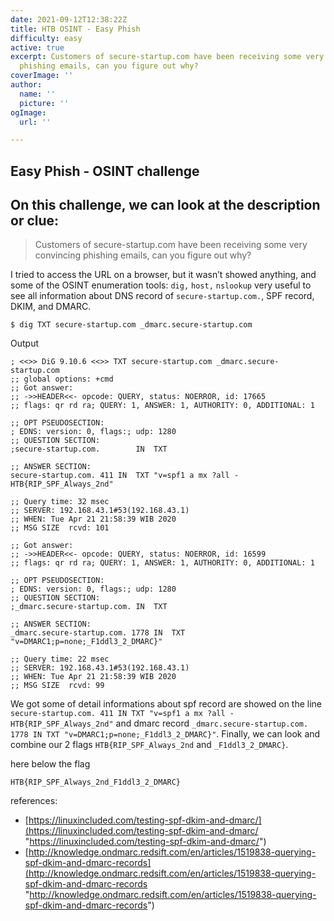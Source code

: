 ```yaml
---
date: 2021-09-12T12:38:22Z
title: HTB OSINT - Easy Phish
difficulty: easy
active: true
excerpt: Customers of secure-startup.com have been receiving some very convincing
  phishing emails, can you figure out why?
coverImage: ''
author:
  name: ''
  picture: ''
ogImage:
  url: ''

---
```

## Easy Phish - OSINT challenge

## On this challenge, we can look at the description or clue:

> Customers of secure-startup.com have been receiving some very convincing phishing emails, can you figure out why?

I tried to access the URL on a browser, but it wasn’t showed anything, and some of the OSINT enumeration tools: `dig,` `host,` `nslookup` very useful to see all information about DNS record of `secure-startup.com.`, SPF record, DKIM, and DMARC.

    $ dig TXT secure-startup.com _dmarc.secure-startup.com
    

Output

    ; <<>> DiG 9.10.6 <<>> TXT secure-startup.com _dmarc.secure-startup.com
    ;; global options: +cmd
    ;; Got answer:
    ;; ->>HEADER<<- opcode: QUERY, status: NOERROR, id: 17665
    ;; flags: qr rd ra; QUERY: 1, ANSWER: 1, AUTHORITY: 0, ADDITIONAL: 1
    
    ;; OPT PSEUDOSECTION:
    ; EDNS: version: 0, flags:; udp: 1280
    ;; QUESTION SECTION:
    ;secure-startup.com.        IN  TXT
    
    ;; ANSWER SECTION:
    secure-startup.com. 411 IN  TXT "v=spf1 a mx ?all - HTB{RIP_SPF_Always_2nd"
    
    ;; Query time: 32 msec
    ;; SERVER: 192.168.43.1#53(192.168.43.1)
    ;; WHEN: Tue Apr 21 21:58:39 WIB 2020
    ;; MSG SIZE  rcvd: 101
    
    ;; Got answer:
    ;; ->>HEADER<<- opcode: QUERY, status: NOERROR, id: 16599
    ;; flags: qr rd ra; QUERY: 1, ANSWER: 1, AUTHORITY: 0, ADDITIONAL: 1
    
    ;; OPT PSEUDOSECTION:
    ; EDNS: version: 0, flags:; udp: 1280
    ;; QUESTION SECTION:
    ;_dmarc.secure-startup.com. IN  TXT
    
    ;; ANSWER SECTION:
    _dmarc.secure-startup.com. 1778 IN  TXT "v=DMARC1;p=none;_F1ddl3_2_DMARC}"
    
    ;; Query time: 22 msec
    ;; SERVER: 192.168.43.1#53(192.168.43.1)
    ;; WHEN: Tue Apr 21 21:58:39 WIB 2020
    ;; MSG SIZE  rcvd: 99
    

We got some of detail informations about spf record are showed on the line `secure-startup.com. 411 IN TXT "v=spf1 a mx ?all - HTB{RIP_SPF_Always_2nd"` and dmarc record `_dmarc.secure-startup.com. 1778 IN TXT "v=DMARC1;p=none;_F1ddl3_2_DMARC}"`. Finally, we can look and combine our 2 flags `HTB{RIP_SPF_Always_2nd` and `_F1ddl3_2_DMARC}`.

here below the flag

    HTB{RIP_SPF_Always_2nd_F1ddl3_2_DMARC}
    

references:

* [https://linuxincluded.com/testing-spf-dkim-and-dmarc/](https://linuxincluded.com/testing-spf-dkim-and-dmarc/ "https://linuxincluded.com/testing-spf-dkim-and-dmarc/")
* [http://knowledge.ondmarc.redsift.com/en/articles/1519838-querying-spf-dkim-and-dmarc-records](http://knowledge.ondmarc.redsift.com/en/articles/1519838-querying-spf-dkim-and-dmarc-records "http://knowledge.ondmarc.redsift.com/en/articles/1519838-querying-spf-dkim-and-dmarc-records")